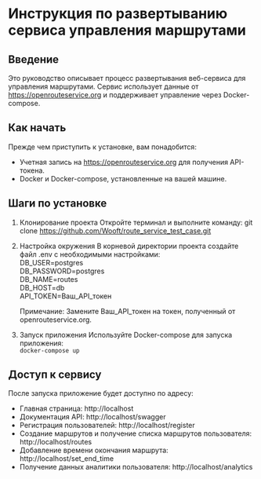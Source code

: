 # Инструкция по развертыванию сервиса управления маршрутами

## Введение
Это руководство описывает процесс развертывания веб-сервиса для управления маршрутами. Сервис использует данные от https://openrouteservice.org и поддерживает управление через Docker-compose.

## Как начать
Прежде чем приступить к установке, вам понадобится:
- Учетная запись на https://openrouteservice.org для получения API-токена.
- Docker и Docker-compose, установленные на вашей машине.

## Шаги по установке

1. Клонирование проекта
   Откройте терминал и выполните команду:
      git clone https://github.com/Wooft/route_service_test_case.git


2. Настройка окружения
   В корневой директории проекта создайте файл .env с необходимыми настройками:  
   DB_USER=postgres  
   DB_PASSWORD=postgres  
   DB_NAME=routes  
   DB_HOST=db  
   API_TOKEN=Ваш_API_токен   
   
   Примечание: Замените Ваш_API_токен на токен, полученный от openrouteservice.org.

3. Запуск приложения
   Используйте Docker-compose для запуска приложения:  
      `docker-compose up`
   

## Доступ к сервису
После запуска приложение будет доступно по адресу:
- Главная страница: http://localhost
- Документация API: http://localhost/swagger
- Регистрация пользователей: http://localhost/register
- Создание маршрутов и получение списка маршрутов пользователя: http://localhost/routes
- Добавление времени окончания маршрута: http://localhost/set_end_time
- Получение данных аналитики пользователя: http://localhost/analytics